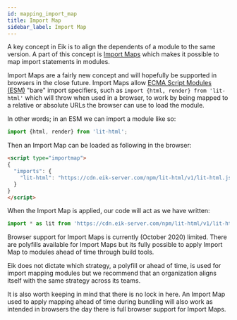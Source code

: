 ```yaml
---
id: mapping_import_map
title: Import Map
sidebar_label: Import Map
---
```


A key concept in Eik is to align the dependents of a module to the same version. A part of this concept is [Import Maps](https://github.com/WICG/import-maps) which makes it possible to map import statements in modules.

Import Maps are a fairly new concept and will hopefully be supported in browsers in the close future. Import Maps allow [ECMA Script Modules (ESM)](https://developer.mozilla.org/en-US/docs/Web/JavaScript/Guide/Modules) "bare" import specifiers, such as `import {html, render} from 'lit-html'` which will throw when used in a browser, to work by being mapped to a relative or absolute URLs the browser can use to load the module.

In other words; in an ESM we can import a module like so:

```js
import {html, render} from 'lit-html';
```

Then an Import Map can be loaded as following in the browser:

```html
<script type="importmap">
{
  "imports": {
    "lit-html": "https://cdn.eik-server.com/npm/lit-html/v1/lit-html.js",
  }
}
</script>
```

When the Import Map is applied, our code will act as we have written:

```js
import * as lit from 'https://cdn.eik-server.com/npm/lit-html/v1/lit-html.js'
```

Browser support for Import Maps is currently (October 2020) limited. There are polyfills available for Import Maps but its fully possible to apply Import Map to modules ahead of time through build tools. 

Eik does not dictate which strategy, a polyfill or ahead of time, is used for import mapping modules but we recommend that an organization aligns itself with the same strategy across its teams.

It is also worth keeping in mind that there is no lock in here. An Import Map used to apply mapping ahead of time during bundling will also work as intended in browsers the day there is full browser support for Import Maps.
